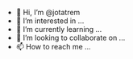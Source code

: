 - 👋 Hi, I’m @jotatrem
- 👀 I’m interested in ...
- 🌱 I’m currently learning ...
- 💞️ I’m looking to collaborate on ...
- 📫 How to reach me ...

<!---
jotatrem/jotatrem is a ✨ special ✨ repository because its `README.md` (this file) appears on your GitHub profile.
You can click the Preview link to take a look at your changes.
--->
